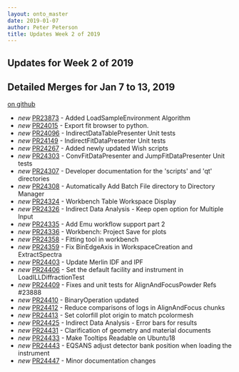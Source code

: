 ```yaml
---
layout: onto_master
date: 2019-01-07
author: Peter Peterson
title: Updates Week 2 of 2019
---
```

Updates for Week 2 of 2019
--------------------------

Detailed Merges for Jan 7 to 13, 2019
-------------------------------------
[on github](https://github.com/mantidproject/mantid/pulls?q=is%3Apr+merged%3A2019-01-08..2019-01-13)

* *new* [PR23873](https://github.com/mantidproject/mantid/pull/23873) - Added LoadSampleEnvironment Algorithm
* *new* [PR24015](https://github.com/mantidproject/mantid/pull/24015) - Export fit browser to python.
* *new* [PR24096](https://github.com/mantidproject/mantid/pull/24096) - IndirectDataTablePresenter Unit tests
* *new* [PR24149](https://github.com/mantidproject/mantid/pull/24149) - IndirectFitDataPresenter Unit tests
* *new* [PR24267](https://github.com/mantidproject/mantid/pull/24267) - Added newly updated Wish scripts
* *new* [PR24303](https://github.com/mantidproject/mantid/pull/24303) - ConvFitDataPresenter and JumpFitDataPresenter Unit tests
* *new* [PR24307](https://github.com/mantidproject/mantid/pull/24307) - Developer documentation for the 'scripts' and 'qt' directories
* *new* [PR24308](https://github.com/mantidproject/mantid/pull/24308) - Automatically Add Batch File directory to Directory Manager
* *new* [PR24324](https://github.com/mantidproject/mantid/pull/24324) - Workbench Table Workspace Display
* *new* [PR24326](https://github.com/mantidproject/mantid/pull/24326) - Indirect Data Analysis - Keep open option for Multiple Input
* *new* [PR24335](https://github.com/mantidproject/mantid/pull/24335) - Add Emu workflow support part 2
* *new* [PR24336](https://github.com/mantidproject/mantid/pull/24336) - Workbench: Project Save for plots
* *new* [PR24358](https://github.com/mantidproject/mantid/pull/24358) - Fitting tool in workbench
* *new* [PR24359](https://github.com/mantidproject/mantid/pull/24359) - Fix BinEdgeAxis in WorkspaceCreation and ExtractSpectra
* *new* [PR24403](https://github.com/mantidproject/mantid/pull/24403) - Update Merlin IDF and IPF
* *new* [PR24406](https://github.com/mantidproject/mantid/pull/24406) - Set the default facility and instrument in LoadILLDiffractionTest
* *new* [PR24409](https://github.com/mantidproject/mantid/pull/24409) - Fixes and unit tests for AlignAndFocusPowder Refs #23888
* *new* [PR24410](https://github.com/mantidproject/mantid/pull/24410) - BinaryOperation updated
* *new* [PR24412](https://github.com/mantidproject/mantid/pull/24412) - Reduce comparisons of logs in AlignAndFocus chunks
* *new* [PR24413](https://github.com/mantidproject/mantid/pull/24413) - Set colorfill plot origin to match pcolormesh
* *new* [PR24425](https://github.com/mantidproject/mantid/pull/24425) - Indirect Data Analysis - Error bars for results
* *new* [PR24431](https://github.com/mantidproject/mantid/pull/24431) - Clarification of geometry and material documents
* *new* [PR24433](https://github.com/mantidproject/mantid/pull/24433) - Make Tooltips Readable on Ubuntu18
* *new* [PR24443](https://github.com/mantidproject/mantid/pull/24443) - EQSANS adjust detector bank position when loading the instrument
* *new* [PR24447](https://github.com/mantidproject/mantid/pull/24447) - Minor documentation changes
